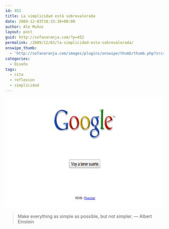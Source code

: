 ```yaml
---
id: 452
title: La simplicidad está sobrevalorada
date: 2009-12-03T18:33:30+00:00
author: Ale Muñoz
layout: post
guid: http://sofanaranja.com/?p=452
permalink: /2009/12/03/la-simplicidad-esta-sobrevalorada/
onswipe_thumb:
  - 'http://sofanaranja.com/images/plugins/onswipe/thumb/thumb.php?src=/images/2009/12/simplicity-fail.png&amp;w=600&amp;h=800&amp;zc=1&amp;q=75&amp;f=0'
categories:
  - Diseño
tags:
  - cita
  - reflexion
  - simplicidad
---
```

<img src="/images/2009/12/simplicity-fail.png" alt="" title="simplicity-fail" width="700" height="350" class="alignnone size-full wp-image-453" />

> Make everything as simple as possible, but not simpler. — Albert Einstein 
